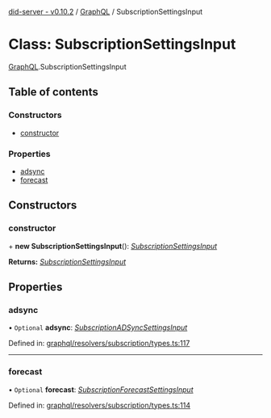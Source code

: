 [did-server - v0.10.2](../README.md) / [GraphQL](../modules/graphql.md) / SubscriptionSettingsInput

# Class: SubscriptionSettingsInput

[GraphQL](../modules/graphql.md).SubscriptionSettingsInput

## Table of contents

### Constructors

- [constructor](graphql.subscriptionsettingsinput.md#constructor)

### Properties

- [adsync](graphql.subscriptionsettingsinput.md#adsync)
- [forecast](graphql.subscriptionsettingsinput.md#forecast)

## Constructors

### constructor

\+ **new SubscriptionSettingsInput**(): [*SubscriptionSettingsInput*](graphql.subscriptionsettingsinput.md)

**Returns:** [*SubscriptionSettingsInput*](graphql.subscriptionsettingsinput.md)

## Properties

### adsync

• `Optional` **adsync**: [*SubscriptionADSyncSettingsInput*](graphql.subscriptionadsyncsettingsinput.md)

Defined in: [graphql/resolvers/subscription/types.ts:117](https://github.com/Puzzlepart/did/blob/dev/server/graphql/resolvers/subscription/types.ts#L117)

___

### forecast

• `Optional` **forecast**: [*SubscriptionForecastSettingsInput*](graphql.subscriptionforecastsettingsinput.md)

Defined in: [graphql/resolvers/subscription/types.ts:114](https://github.com/Puzzlepart/did/blob/dev/server/graphql/resolvers/subscription/types.ts#L114)
